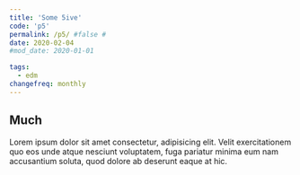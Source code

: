 ```yaml
---
title: 'Some 5ive'
code: 'p5'
permalink: /p5/ #false #
date: 2020-02-04
#mod_date: 2020-01-01

tags: 
  - edm
changefreq: monthly
---
```


## Much

Lorem ipsum dolor sit amet consectetur, adipisicing elit. Velit exercitationem quo eos unde atque nesciunt voluptatem, fuga pariatur minima eum nam accusantium soluta, quod dolore ab deserunt eaque at hic.